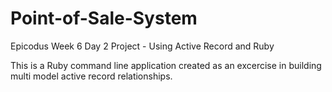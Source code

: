 Point-of-Sale-System
====================

Epicodus Week 6 Day 2 Project - Using Active Record and Ruby

This is a Ruby command line application created as an excercise in building multi model active record relationships.
